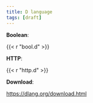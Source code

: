 ```yaml
---
title: D language
tags: [draft]
---
```


**Boolean**:

{{< r "bool.d" >}}

**HTTP**:

{{< r "http.d" >}}

**Download**:

<https://dlang.org/download.html>
